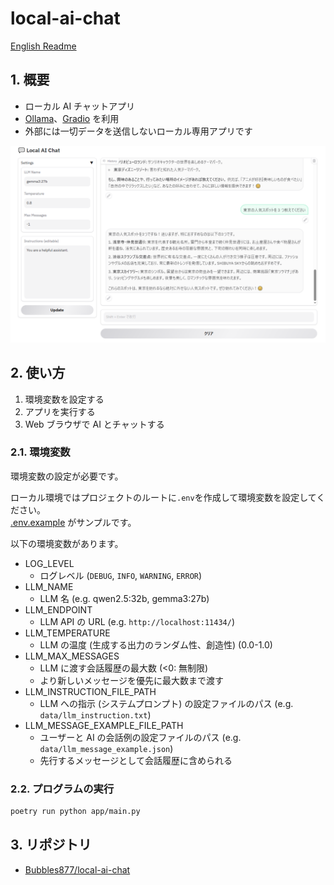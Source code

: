 ﻿# local-ai-chat

[English Readme](./README.md)

## 1. 概要

- ローカル AI チャットアプリ
- [Ollama](https://github.com/ollama/ollama)、[Gradio](https://www.gradio.app/) を利用
- 外部には一切データを送信しないローカル専用アプリです

![UI](images/ui.png)

## 2. 使い方

1. 環境変数を設定する
2. アプリを実行する
3. Web ブラウザで AI とチャットする

### 2.1. 環境変数

環境変数の設定が必要です。

ローカル環境ではプロジェクトのルートに`.env`を作成して環境変数を設定してください。  
[.env.example](./.env.example) がサンプルです。

以下の環境変数があります。

- LOG_LEVEL
  - ログレベル (`DEBUG`, `INFO`, `WARNING`, `ERROR`)
- LLM_NAME
  - LLM 名 (e.g. qwen2.5:32b, gemma3:27b)
- LLM_ENDPOINT
  - LLM API の URL (e.g. `http://localhost:11434/`)
- LLM_TEMPERATURE
  - LLM の温度 (生成する出力のランダム性、創造性) (0.0-1.0)
- LLM_MAX_MESSAGES
  - LLM に渡す会話履歴の最大数 (<0: 無制限)
  - より新しいメッセージを優先に最大数まで渡す
- LLM_INSTRUCTION_FILE_PATH
  - LLM への指示 (システムプロンプト) の設定ファイルのパス (e.g. `data/llm_instruction.txt`)
- LLM_MESSAGE_EXAMPLE_FILE_PATH
  - ユーザーと AI の会話例の設定ファイルのパス (e.g. `data/llm_message_example.json`)
  - 先行するメッセージとして会話履歴に含められる

### 2.2. プログラムの実行

```sh
poetry run python app/main.py
```

## 3. リポジトリ

- [Bubbles877/local-ai-chat](https://github.com/Bubbles877/local-ai-chat)
